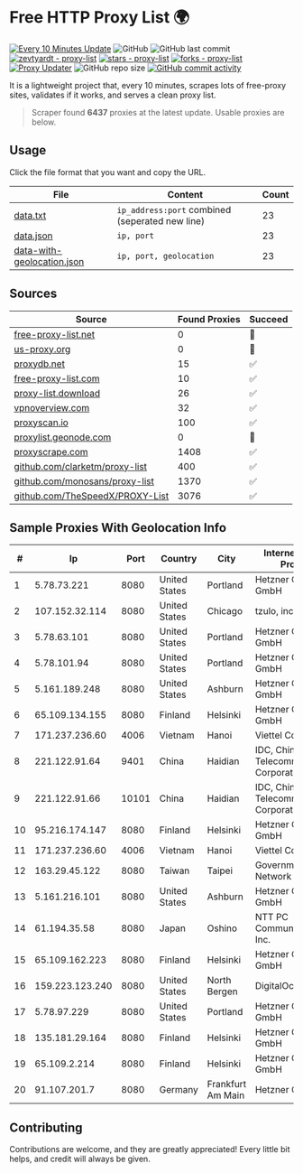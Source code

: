 
# Free HTTP Proxy List 🌍

[![Every 10 Minutes Update](https://github.com/mertguvencli/http-proxy-list/actions/workflows/main.yml/badge.svg?branch=main)](https://github.com/mertguvencli/http-proxy-list/actions/workflows/main.yml)
![GitHub](https://img.shields.io/github/license/mertguvencli/http-proxy-list)
![GitHub last commit](https://img.shields.io/github/last-commit/mertguvencli/http-proxy-list)
[![zevtyardt - proxy-list](https://img.shields.io/static/v1?label=zevtyardt&message=proxy-list&color=blue&logo=github)](https://github.com/zevtyardt/proxy-list "Go to GitHub repo")
[![stars - proxy-list](https://img.shields.io/github/stars/zevtyardt/proxy-list?style=social)](https://github.com/zevtyardt/proxy-list)
[![forks - proxy-list](https://img.shields.io/github/forks/zevtyardt/proxy-list?style=social)](https://github.com/zevtyardt/proxy-list)
[![Proxy Updater](https://github.com/zevtyardt/proxy-list/workflows/Proxy%20Updater/badge.svg)](https://github.com/zevtyardt/proxy-list/actions?query=workflow:"Proxy+Updater")
![GitHub repo size](https://img.shields.io/github/repo-size/zevtyardt/proxy-list)
[![GitHub commit activity](https://img.shields.io/github/commit-activity/m/zevtyardt/proxy-list?logo=commits)](https://github.com/zevtyardt/proxy-list/commits/main)

It is a lightweight project that, every 10 minutes, scrapes lots of free-proxy sites, validates if it works, and serves a clean proxy list.

> Scraper found **6437** proxies at the latest update. Usable proxies are below.

## Usage

Click the file format that you want and copy the URL.

|File|Content|Count|
|----|-------|-----|
|[data.txt](https://raw.githubusercontent.com/mertguvencli/http-proxy-list/main/proxy-list/data.txt)|`ip_address:port` combined (seperated new line)|23|
|[data.json](https://raw.githubusercontent.com/mertguvencli/http-proxy-list/main/proxy-list/data.json)|`ip, port`|23|
|[data-with-geolocation.json](https://raw.githubusercontent.com/mertguvencli/http-proxy-list/main/proxy-list/data-with-geolocation.json)|`ip, port, geolocation`|23|

## Sources

|Source|Found Proxies|Succeed|
|------|-------------|-------|
|[free-proxy-list.net](https://free-proxy-list.net)|0|🚫|
|[us-proxy.org](https://www.us-proxy.org)|0|🚫|
|[proxydb.net](http://proxydb.net)|15|✅|
|[free-proxy-list.com](https://free-proxy-list.com/?page=&port=&type%5B%5D=http&type%5B%5D=https&up_time=0&search=Search)|10|✅|
|[proxy-list.download](https://www.proxy-list.download/HTTP)|26|✅|
|[vpnoverview.com](https://vpnoverview.com/privacy/anonymous-browsing/free-proxy-servers)|32|✅|
|[proxyscan.io](https://www.proxyscan.io)|100|✅|
|[proxylist.geonode.com](https://proxylist.geonode.com/api/proxy-list?limit=300&page=1&sort_by=lastChecked&sort_type=desc&protocols=http,https)|0|🚫|
|[proxyscrape.com](https://api.proxyscrape.com/v2/?request=displayproxies&protocol=http&timeout=10000&country=all&ssl=all&anonymity=all)|1408|✅|
|[github.com/clarketm/proxy-list](https://raw.githubusercontent.com/clarketm/proxy-list/master/proxy-list-raw.txt)|400|✅|
|[github.com/monosans/proxy-list](https://raw.githubusercontent.com/monosans/proxy-list/main/proxies/http.txt)|1370|✅|
|[github.com/TheSpeedX/PROXY-List](https://raw.githubusercontent.com/TheSpeedX/PROXY-List/master/http.txt)|3076|✅|


## Sample Proxies With Geolocation Info

|#|Ip|Port|Country|City|Internet Service Provider|
|-|--|----|-------|----|-------------------------|
|1|5.78.73.221|8080|United States|Portland|Hetzner Online GmbH|
|2|107.152.32.114|8080|United States|Chicago|tzulo, inc.|
|3|5.78.63.101|8080|United States|Portland|Hetzner Online GmbH|
|4|5.78.101.94|8080|United States|Portland|Hetzner Online GmbH|
|5|5.161.189.248|8080|United States|Ashburn|Hetzner Online GmbH|
|6|65.109.134.155|8080|Finland|Helsinki|Hetzner Online GmbH|
|7|171.237.236.60|4006|Vietnam|Hanoi|Viettel Corporation|
|8|221.122.91.64|9401|China|Haidian|IDC, China Telecommunications Corporation|
|9|221.122.91.66|10101|China|Haidian|IDC, China Telecommunications Corporation|
|10|95.216.174.147|8080|Finland|Helsinki|Hetzner Online GmbH|
|11|171.237.236.60|4006|Vietnam|Hanoi|Viettel Corporation|
|12|163.29.45.122|8080|Taiwan|Taipei|Government Service Network|
|13|5.161.216.101|8080|United States|Ashburn|Hetzner Online GmbH|
|14|61.194.35.58|8080|Japan|Oshino|NTT PC Communications, Inc.|
|15|65.109.162.223|8080|Finland|Helsinki|Hetzner Online GmbH|
|16|159.223.123.240|8080|United States|North Bergen|DigitalOcean, LLC|
|17|5.78.97.229|8080|United States|Portland|Hetzner Online GmbH|
|18|135.181.29.164|8080|Finland|Helsinki|Hetzner Online GmbH|
|19|65.109.2.214|8080|Finland|Helsinki|Hetzner Online GmbH|
|20|91.107.201.7|8080|Germany|Frankfurt Am Main|Hetzner Online AG|



## Contributing

Contributions are welcome, and they are greatly appreciated! Every
little bit helps, and credit will always be given.

